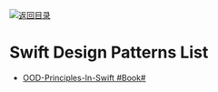 [![返回目录](https://user-images.githubusercontent.com/5803001/38079637-ff0abcf0-3371-11e8-9b76-ad651620afc7.jpg)](https://github.com/wx-chevalier/Awesome-Lists)

# Swift Design Patterns List

- [OOD-Principles-In-Swift #Book#](https://github.com/ochococo/OOD-Principles-In-Swift)
